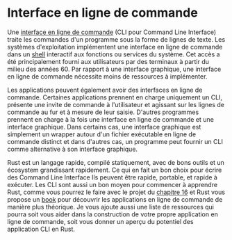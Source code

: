 # Interface en ligne de commande

Une [interface en ligne de commande](https://en.wikipedia.org/wiki/Command-line_interface) (CLI pour Command Line Interface) traite les commandes d'un programme sous la forme de lignes de texte. Les systèmes d'exploitation implémentent une interface en ligne de commande dans un [shell](https://en.wikipedia.org/wiki/Shell_(computing)) interactif aux fonctions ou services du système. Cet accès a été principalement fourni aux utilisateurs par des terminaux à partir du milieu des années 60. Par rapport à une interface graphique, une interface en ligne de commande nécessite moins de ressources à implémenter.

Les applications peuvent également avoir des interfaces en ligne de commande. Certaines applications prennent en charge uniquement un CLI, présente une invite de commande à l'utilisateur et agissant sur les lignes de commande au fur et à mesure de leur saisie. D'autres programmes prennent en charge à la fois une interface en ligne de commande et une interface graphique. Dans certains cas, une interface graphique est simplement un wrapper autour d'un fichier exécutable en ligne de commande distinct et dans d'autres cas, un programme peut fournir un CLI comme alternative à son interface graphique.

Rust est un langage rapide, compilé statiquement, avec de bons outils et un écosystem grandissant rapidement. Ce qui en fait un bon choix pour écrire des Command Line Interface  Ils peuvent être rapide, portable, et rapide à exécuter. Les CLI sont aussi un bon moyen pour commencer à apprendre Rust, comme vous pourrez le faire avec le projet du [chapitre 16](./content/14-create.md) et Rust vous propose un [book](https://rust-cli.github.io/book/index.html) pour découvrir les applications en ligne de commande de manière plus théorique. Je vous ajoute aussi une liste de ressources qui pourra soit vous aider dans la construction de votre propre application en ligne de commande, soit vous donner un aperçu du potentiel des application CLI en Rust.
